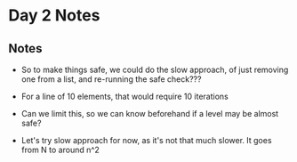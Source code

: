 # Day 2 Notes

## Notes
* So to make things safe, we could do the slow approach, of just removing one from a list, and re-running the safe check???
* For a line of 10 elements, that would require 10 iterations

* Can we limit this, so we can know beforehand if a level may be almost safe? 
* Let's try slow approach for now, as it's not that much slower. It goes from N to around n^2
